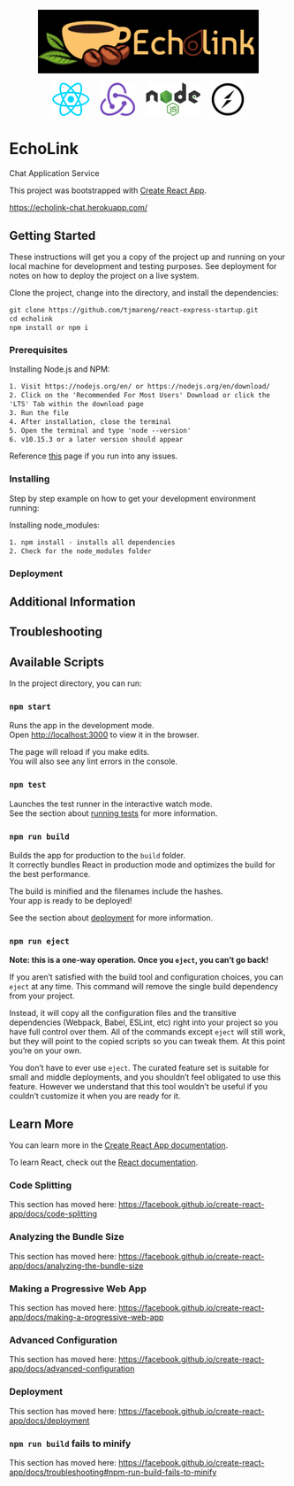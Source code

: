 <p align="center">
  <a href="https://echolink-chat.herokuapp.com/">
    <img
      alt="Echolink"
      src="./echolink/public/images/logo.png"
      width="400"
    />
  </a>
</p>
<p align="center">
<a style="padding-left: 10px; padding-right: 10px;" href='https://reactjs.org/'><img src='./echolink/public/images/react.svg' height='60' alt='React Logo'/></a><a style="padding-left: 10px; padding-right: 10px;" href='http://redux.js.org'><img src='./echolink/public/images/redux.svg' height='60' alt='Redux Logo'/></a><a style="padding-left: 10px; padding-right: 10px;" href='https://nodejs.org/en/'><img src='./echolink/public/images/nodejs.svg' height='60' alt='Nodejs Logo'/></a><a style="padding-left: 10px; padding-right: 10px;" href='https://socket.io/'><img src='./echolink/public/images/socketio.svg' height='60' alt='Socketio Logo'/></a>
</p>

# EchoLink
Chat Application Service

This project was bootstrapped with [Create React App](https://github.com/facebook/create-react-app). 

https://echolink-chat.herokuapp.com/
## Getting Started

These instructions will get you a copy of the project up and running on your local machine for development and testing purposes. See deployment for notes on how to deploy the project on a live system.

Clone the project, change into the directory, and install the dependencies:

```
git clone https://github.com/tjmareng/react-express-startup.git
cd echolink
npm install or npm i
```

### Prerequisites

Installing Node.js and NPM:

```
1. Visit https://nodejs.org/en/ or https://nodejs.org/en/download/
2. Click on the 'Recommended For Most Users' Download or click the 'LTS' Tab within the download page
3. Run the file
4. After installation, close the terminal
5. Open the terminal and type 'node --version'
6. v10.15.3 or a later version should appear
```
Reference [this](https://wsvincent.com/install-node-js-npm-windows/) page if you run into any issues.

### Installing

Step by step example on how to get your development environment running:

Installing node_modules:

```
1. npm install - installs all dependencies
2. Check for the node_modules folder
```

### Deployment

## Additional Information

## Troubleshooting

## Available Scripts

In the project directory, you can run:

### `npm start`

Runs the app in the development mode.<br>
Open [http://localhost:3000](http://localhost:3000) to view it in the browser.

The page will reload if you make edits.<br>
You will also see any lint errors in the console.

### `npm test`

Launches the test runner in the interactive watch mode.<br>
See the section about [running tests](https://facebook.github.io/create-react-app/docs/running-tests) for more information.

### `npm run build`

Builds the app for production to the `build` folder.<br>
It correctly bundles React in production mode and optimizes the build for the best performance.

The build is minified and the filenames include the hashes.<br>
Your app is ready to be deployed!

See the section about [deployment](https://facebook.github.io/create-react-app/docs/deployment) for more information.

### `npm run eject`

**Note: this is a one-way operation. Once you `eject`, you can’t go back!**

If you aren’t satisfied with the build tool and configuration choices, you can `eject` at any time. This command will remove the single build dependency from your project.

Instead, it will copy all the configuration files and the transitive dependencies (Webpack, Babel, ESLint, etc) right into your project so you have full control over them. All of the commands except `eject` will still work, but they will point to the copied scripts so you can tweak them. At this point you’re on your own.

You don’t have to ever use `eject`. The curated feature set is suitable for small and middle deployments, and you shouldn’t feel obligated to use this feature. However we understand that this tool wouldn’t be useful if you couldn’t customize it when you are ready for it.

## Learn More

You can learn more in the [Create React App documentation](https://facebook.github.io/create-react-app/docs/getting-started).

To learn React, check out the [React documentation](https://reactjs.org/).

### Code Splitting

This section has moved here: https://facebook.github.io/create-react-app/docs/code-splitting

### Analyzing the Bundle Size

This section has moved here: https://facebook.github.io/create-react-app/docs/analyzing-the-bundle-size

### Making a Progressive Web App

This section has moved here: https://facebook.github.io/create-react-app/docs/making-a-progressive-web-app

### Advanced Configuration

This section has moved here: https://facebook.github.io/create-react-app/docs/advanced-configuration

### Deployment

This section has moved here: https://facebook.github.io/create-react-app/docs/deployment

### `npm run build` fails to minify

This section has moved here: https://facebook.github.io/create-react-app/docs/troubleshooting#npm-run-build-fails-to-minify

